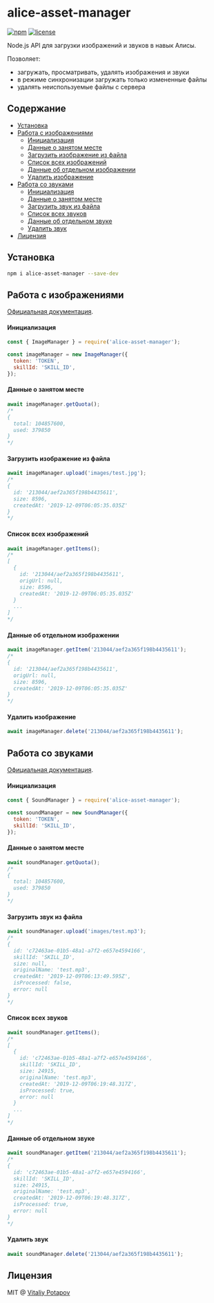 # alice-asset-manager

[![npm](https://img.shields.io/npm/v/alice-tester.svg)](https://www.npmjs.com/package/alice-tester)
[![license](https://img.shields.io/npm/l/alice-tester.svg)](https://www.npmjs.com/package/alice-tester)

Node.js API для загрузки изображений и звуков в навык Алисы.

Позволяет:
* загружать, просматривать, удалять изображения и звуки
* в режиме синхронизации загружать только измененные файлы
* удалять неиспользуемые файлы с сервера

## Содержание

<!-- toc -->

- [Установка](#%D1%83%D1%81%D1%82%D0%B0%D0%BD%D0%BE%D0%B2%D0%BA%D0%B0)
- [Работа с изображениями](#%D1%80%D0%B0%D0%B1%D0%BE%D1%82%D0%B0-%D1%81-%D0%B8%D0%B7%D0%BE%D0%B1%D1%80%D0%B0%D0%B6%D0%B5%D0%BD%D0%B8%D1%8F%D0%BC%D0%B8)
    + [Инициализация](#%D0%B8%D0%BD%D0%B8%D1%86%D0%B8%D0%B0%D0%BB%D0%B8%D0%B7%D0%B0%D1%86%D0%B8%D1%8F)
    + [Данные о занятом месте](#%D0%B4%D0%B0%D0%BD%D0%BD%D1%8B%D0%B5-%D0%BE-%D0%B7%D0%B0%D0%BD%D1%8F%D1%82%D0%BE%D0%BC-%D0%BC%D0%B5%D1%81%D1%82%D0%B5)
    + [Загрузить изображение из файла](#%D0%B7%D0%B0%D0%B3%D1%80%D1%83%D0%B7%D0%B8%D1%82%D1%8C-%D0%B8%D0%B7%D0%BE%D0%B1%D1%80%D0%B0%D0%B6%D0%B5%D0%BD%D0%B8%D0%B5-%D0%B8%D0%B7-%D1%84%D0%B0%D0%B9%D0%BB%D0%B0)
    + [Список всех изображений](#%D1%81%D0%BF%D0%B8%D1%81%D0%BE%D0%BA-%D0%B2%D1%81%D0%B5%D1%85-%D0%B8%D0%B7%D0%BE%D0%B1%D1%80%D0%B0%D0%B6%D0%B5%D0%BD%D0%B8%D0%B9)
    + [Данные об отдельном изображении](#%D0%B4%D0%B0%D0%BD%D0%BD%D1%8B%D0%B5-%D0%BE%D0%B1-%D0%BE%D1%82%D0%B4%D0%B5%D0%BB%D1%8C%D0%BD%D0%BE%D0%BC-%D0%B8%D0%B7%D0%BE%D0%B1%D1%80%D0%B0%D0%B6%D0%B5%D0%BD%D0%B8%D0%B8)
    + [Удалить изображение](#%D1%83%D0%B4%D0%B0%D0%BB%D0%B8%D1%82%D1%8C-%D0%B8%D0%B7%D0%BE%D0%B1%D1%80%D0%B0%D0%B6%D0%B5%D0%BD%D0%B8%D0%B5)
- [Работа со звуками](#%D1%80%D0%B0%D0%B1%D0%BE%D1%82%D0%B0-%D1%81%D0%BE-%D0%B7%D0%B2%D1%83%D0%BA%D0%B0%D0%BC%D0%B8)
    + [Инициализация](#%D0%B8%D0%BD%D0%B8%D1%86%D0%B8%D0%B0%D0%BB%D0%B8%D0%B7%D0%B0%D1%86%D0%B8%D1%8F-1)
    + [Данные о занятом месте](#%D0%B4%D0%B0%D0%BD%D0%BD%D1%8B%D0%B5-%D0%BE-%D0%B7%D0%B0%D0%BD%D1%8F%D1%82%D0%BE%D0%BC-%D0%BC%D0%B5%D1%81%D1%82%D0%B5-1)
    + [Загрузить звук из файла](#%D0%B7%D0%B0%D0%B3%D1%80%D1%83%D0%B7%D0%B8%D1%82%D1%8C-%D0%B7%D0%B2%D1%83%D0%BA-%D0%B8%D0%B7-%D1%84%D0%B0%D0%B9%D0%BB%D0%B0)
    + [Список всех звуков](#%D1%81%D0%BF%D0%B8%D1%81%D0%BE%D0%BA-%D0%B2%D1%81%D0%B5%D1%85-%D0%B7%D0%B2%D1%83%D0%BA%D0%BE%D0%B2)
    + [Данные об отдельном звуке](#%D0%B4%D0%B0%D0%BD%D0%BD%D1%8B%D0%B5-%D0%BE%D0%B1-%D0%BE%D1%82%D0%B4%D0%B5%D0%BB%D1%8C%D0%BD%D0%BE%D0%BC-%D0%B7%D0%B2%D1%83%D0%BA%D0%B5)
    + [Удалить звук](#%D1%83%D0%B4%D0%B0%D0%BB%D0%B8%D1%82%D1%8C-%D0%B7%D0%B2%D1%83%D0%BA)
- [Лицензия](#%D0%BB%D0%B8%D1%86%D0%B5%D0%BD%D0%B7%D0%B8%D1%8F)

<!-- tocstop -->

## Установка
```bash
npm i alice-asset-manager --save-dev
```

## Работа с изображениями
[Официальная документация](https://yandex.ru/dev/dialogs/alice/doc/resource-upload-docpage/#http-load).

#### Инициализация
```js
const { ImageManager } = require('alice-asset-manager');

const imageManager = new ImageManager({
  token: 'TOKEN',
  skillId: 'SKILL_ID',
});
```

#### Данные о занятом месте
```js
await imageManager.getQuota();
/*
{ 
  total: 104857600, 
  used: 379850 
}
*/
```

#### Загрузить изображение из файла
```js
await imageManager.upload('images/test.jpg');
/*
{ 
  id: '213044/aef2a365f198b4435611',
  size: 8596,
  createdAt: '2019-12-09T06:05:35.035Z' 
}
*/
```

#### Список всех изображений
```js
await imageManager.getItems();
/*
[ 
  { 
    id: '213044/aef2a365f198b4435611',
    origUrl: null,
    size: 8596,
    createdAt: '2019-12-09T06:05:35.035Z' 
  }
  ...
]
*/
```

#### Данные об отдельном изображении
```js
await imageManager.getItem('213044/aef2a365f198b4435611');
/*
{ 
  id: '213044/aef2a365f198b4435611',
  origUrl: null,
  size: 8596,
  createdAt: '2019-12-09T06:05:35.035Z' 
}
*/
```

#### Удалить изображение
```js
await imageManager.delete('213044/aef2a365f198b4435611');
```

## Работа со звуками
[Официальная документация](https://yandex.ru/dev/dialogs/alice/doc/resource-sounds-upload-docpage/#http-load).

#### Инициализация
```js
const { SoundManager } = require('alice-asset-manager');

const soundManager = new SoundManager({
  token: 'TOKEN',
  skillId: 'SKILL_ID',
});
```

#### Данные о занятом месте
```js
await soundManager.getQuota();
/*
{ 
  total: 104857600, 
  used: 379850 
}
*/
```

#### Загрузить звук из файла
```js
await soundManager.upload('images/test.mp3');
/*
{ 
  id: 'c72463ae-01b5-48a1-a7f2-e657e4594166',
  skillId: 'SKILL_ID',
  size: null,
  originalName: 'test.mp3',
  createdAt: '2019-12-09T06:13:49.595Z',
  isProcessed: false,
  error: null
}
*/
```

#### Список всех звуков
```js
await soundManager.getItems();
/*
[ 
  { 
    id: 'c72463ae-01b5-48a1-a7f2-e657e4594166',
    skillId: 'SKILL_ID',
    size: 24915,
    originalName: 'test.mp3',
    createdAt: '2019-12-09T06:19:48.317Z',
    isProcessed: true,
    error: null 
  }
  ...
]
*/
```

#### Данные об отдельном звуке
```js
await soundManager.getItem('213044/aef2a365f198b4435611');
/*
{ 
  id: 'c72463ae-01b5-48a1-a7f2-e657e4594166',
  skillId: 'SKILL_ID',
  size: 24915,
  originalName: 'test.mp3',
  createdAt: '2019-12-09T06:19:48.317Z',
  isProcessed: true,
  error: null 
}
*/
```

#### Удалить звук
```js
await soundManager.delete('213044/aef2a365f198b4435611');
```

## Лицензия
MIT @ [Vitaliy Potapov](https://github.com/vitalets)



